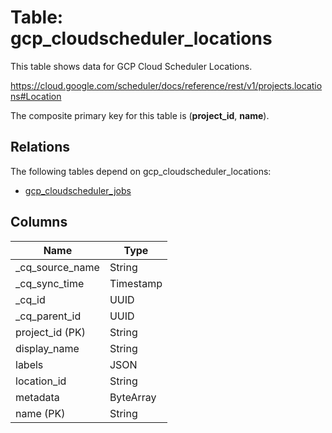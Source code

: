 # Table: gcp_cloudscheduler_locations

This table shows data for GCP Cloud Scheduler Locations.

https://cloud.google.com/scheduler/docs/reference/rest/v1/projects.locations#Location

The composite primary key for this table is (**project_id**, **name**).

## Relations

The following tables depend on gcp_cloudscheduler_locations:
  - [gcp_cloudscheduler_jobs](gcp_cloudscheduler_jobs)

## Columns

| Name          | Type          |
| ------------- | ------------- |
|_cq_source_name|String|
|_cq_sync_time|Timestamp|
|_cq_id|UUID|
|_cq_parent_id|UUID|
|project_id (PK)|String|
|display_name|String|
|labels|JSON|
|location_id|String|
|metadata|ByteArray|
|name (PK)|String|